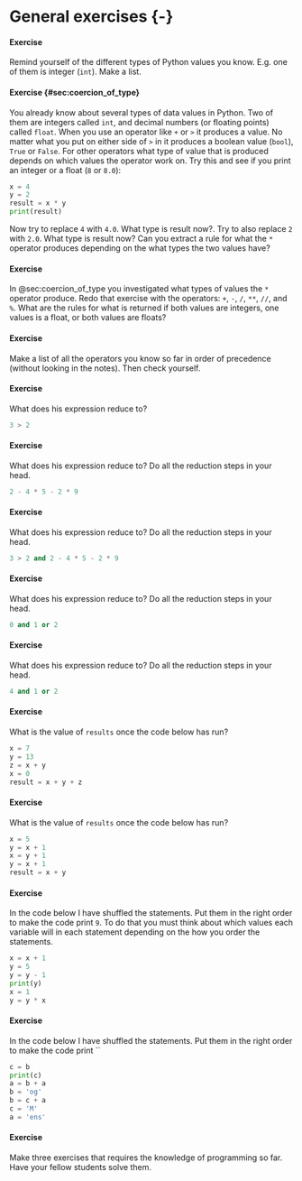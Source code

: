 
# General exercises {-}

#### Exercise

Remind yourself of the different types of Python values you know. E.g. one of them is integer (`int`). Make a list.

#### Exercise {#sec:coercion_of_type}

You already know about several types of data values in Python. Two of them are integers called `int`, and decimal numbers (or floating points) called `float`. When you use an operator like `+` or `>` it produces a value. No matter what you put on either side of `>` in it produces a boolean value (`bool`), `True` or `False`. For other operators what type of value that is produced depends on which values the operator work on. Try this and see if you print an integer or a float (`8` or `8.0`):

```python
x = 4
y = 2
result = x * y
print(result)
```

Now try to replace `4` with `4.0`. What type is result now?. Try to also replace `2` with `2.0`. What type is result now? Can you extract a rule for what the `*` operator produces depending on the what types the two values have?

#### Exercise

In @sec:coercion_of_type you investigated what types of values the `*` operator produce. Redo that exercise with the operators: `+`, `-`, `/`, `**`, `//`, and `%`. What are the rules for what is returned if both values are integers, one values is a float, or both values are floats?

#### Exercise 

Make a list of all the operators you know so far in order of precedence (without looking in the notes). Then check yourself. 

#### Exercise

What does his expression reduce to?

```python
3 > 2
```

#### Exercise

What does his expression reduce to? Do all the reduction steps in your head. 

```python
2 - 4 * 5 - 2 * 9
```

#### Exercise

What does his expression reduce to? Do all the reduction steps in your head. 

```python
3 > 2 and 2 - 4 * 5 - 2 * 9
```

#### Exercise

What does his expression reduce to? Do all the reduction steps in your head. 

```python
0 and 1 or 2
```

#### Exercise

What does his expression reduce to? Do all the reduction steps in your head. 

```python
4 and 1 or 2
```

#### Exercise 

What is the value of `results` once the code below has run?

```python
x = 7
y = 13
z = x + y
x = 0
result = x + y + z
```

#### Exercise 

What is the value of `results` once the code below has run?

```python
x = 5
y = x + 1
x = y + 1
y = x + 1
result = x + y
```

#### Exercise

In the code below I have shuffled the statements. Put them in the right order to make the code print `9`. To do that you must think about which values each variable will in each statement depending on the how you order the statements.

```python
x = x + 1
y = 5
y = y - 1
print(y)
x = 1
y = y * x
```

#### Exercise

In the code below I have shuffled the statements. Put them in the right order to make the code print ``

```python
c = b
print(c)
a = b + a
b = 'og'
b = c + a
c = 'M'
a = 'ens'
```

#### Exercise

Make three exercises that requires the knowledge of programming so far. Have your fellow students solve them.
